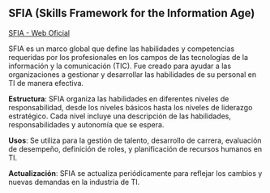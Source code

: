 ## SFIA (Skills Framework for the Information Age)

[SFIA - Web Oficial](https://sfia-online.org/es)

SFIA es un marco global que define las habilidades y competencias requeridas por los profesionales en los campos de las tecnologías de la información y la comunicación (TIC). Fue creado para ayudar a las organizaciones a gestionar y desarrollar las habilidades de su personal en TI de manera efectiva.

**Estructura**: SFIA organiza las habilidades en diferentes niveles de responsabilidad, desde los niveles básicos hasta los niveles de liderazgo estratégico. Cada nivel incluye una descripción de las habilidades, responsabilidades y autonomía que se espera.

**Usos**: Se utiliza para la gestión de talento, desarrollo de carrera, evaluación de desempeño, definición de roles, y planificación de recursos humanos en TI.

**Actualización**: SFIA se actualiza periódicamente para reflejar los cambios y nuevas demandas en la industria de TI.